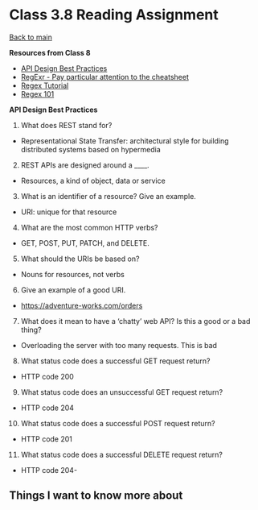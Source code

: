 # Class 3.8 Reading Assignment

[Back to main](https://michaeldulin.github.io/reading-notes)

**Resources from Class 8**
- [API Design Best Practices](https://learn.microsoft.com/en-us/azure/architecture/best-practices/api-design)
- [RegExr - Pay particular attention to the cheatsheet](https://regexr.com/)
- [Regex Tutorial](https://medium.com/factory-mind/regex-tutorial-a-simple-cheatsheet-by-examples-649dc1c3f285)
- [Regex 101](https://regex101.com/)


**API Design Best Practices**
1. What does REST stand for?
  - Representational State Transfer: architectural style for building distributed systems based on hypermedia
2. REST APIs are designed around a ____.
  - Resources, a kind of object, data or service 
3. What is an identifier of a resource? Give an example.
  - URI: unique for that resource
4. What are the most common HTTP verbs?
  - GET, POST, PUT, PATCH, and DELETE.
5. What should the URIs be based on?
  - Nouns for resources, not verbs
6. Give an example of a good URI.
  - https://adventure-works.com/orders 
7. What does it mean to have a ‘chatty’ web API? Is this a good or a bad thing?
  - Overloading the server with too many requests. This is bad
8. What status code does a successful GET request return?
  - HTTP code 200
9. What status code does an unsuccessful GET request return?
  - HTTP code 204
10. What status code does a successful POST request return?
  - HTTP code 201
11. What status code does a successful DELETE request return?
  - HTTP code 204-



## Things I want to know more about
